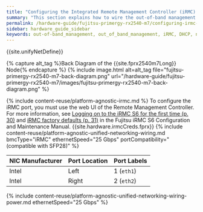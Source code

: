 ```yaml
---
title: "Configuring the Integrated Remote Management Controller (iRMC) and Wiring Your Fujitsu PRIMERGY RX2540 M7 Nodes"
summary: "This section explains how to wire the out-of-band management (iRMC) port, 25 Gbps ports, and power on Fujitsu RX2540 M7 nodes."
permalink: /hardware-guide/fujitsu-primergy-rx2540-m7/configuring-irmc-wiring-nodes.html
sidebar: hardware_guide_sidebar
keywords: out-of-band_management, out_of_band_management, iRMC, DHCP, network, networking, LAN, 25 Gbps, Ethernet, power, Fujitsu_PRIMERGY_RX2540_M7, Fujitsu, PRIMERGY, RX2540, 2540, M7
---
```


{{site.unifyNetDefine}}

{% capture alt_tag %}Back Diagram of the {{site.fprx2540m7Long}} Node{% endcapture %}
{% include image.html alt=alt_tag file="fujitsu-primergy-rx2540-m7-back-diagram.png" url="/hardware-guide/fujitsu-primergy-rx2540-m7/images/fujitsu-primergy-rx2540-m7-back-diagram.png" %}

{% include content-reuse/platform-agnostic-irmc.md %}
To configure the iRMC port, you must use the web UI of the Remote Management Controller. For more information, see <a href="/pdf/fujitsu-software-serverview-suite-irmc-s6-configuration-maintenance-03-2023.pdf#page=30" class="pdf">Logging on to the iRMC S6 for the first time (p. 30)</a> and <a href="/pdf/fujitsu-software-serverview-suite-irmc-s6-configuration-maintenance-03-2023.pdf#page=31" class="pdf">iRMC factory defaults (p. 31)</a> in the Fujitsu iRMC S6 Configuration and Maintenance Manual. {{site.hardware.irmcCreds.fprx}}
{% include content-reuse/platform-agnostic-unified-networking-wiring.md bmcType="iRMC" ethernetSpeed="25 Gbps" portCompatibility=" (compatible with SFP28)" %}

| NIC Manufacturer | Port Location | Port Labels |
| ---------------- | ------------- | ----------- |
| Intel            | Left          | 1 (`eth1`)  |
| Intel            | Right         | 2 (`eth2`)  |

{% include content-reuse/platform-agnostic-unified-networking-wiring-power.md ethernetSpeed="25 Gbps" %}
